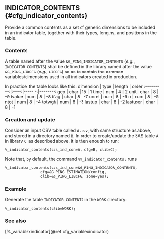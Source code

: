 ## INDICATOR_CONTENTS {#cfg_indicator_contents}
Provide a common contents as a set of generic dimensions to be included in an indicator table,
together with their types, lengths, and positions in the table.

### Contents
A table named after the value `&G_PING_INDICATOR_CONTENTS` (_e.g._, `INDICATOR_CONTENTS`) shall be 
defined in the library named after the value `&G_PING_LIBCFG` (_e.g._, `LIBCFG`) so as to contain 
the common variables/dimensions used in all indicators created in production. 

In practice, the table looks like this:
 dimension | type | length | order
:---------:|:----:|----- -:|--------:
  geo      | char |	  15   |	1
  time	   | num  |	   4   |	2
  unit	   | char |	   8   |   -9
  ivalue   | num  |	   8   |   -8
  iflag	   | char |	   8   |   -7
  unrel	   | num  |	   8   |   -6
  n	       | num  |	   8   |   -5
  ntot	   | num  |	   8   |   -4
  totwgh   | num  |	   8   |   -3
  lastup   | char |	   8   |   -2
  lastuser | char |	   8   |   -1     

### Creation and update
Consider an input CSV table called `A.csv`, with same structure as above, and stored in a directory 
named `B`. In order to create/update the SAS table `A` in library `C`, as described above, it is 
then enough to run:

	%_indicator_contents(cds_ind_con=A, cfg=B, clib=C);

Note that, by default, the command `%%_indicator_contents;` runs:

	%_indicator_contents(cds_ind_con=&G_PING_INDICATOR_CONTENTS, 
					cfg=&G_PING_ESTIMATION/config, 
					clib=&G_PING_LIBCFG, zone=yes);

### Example
Generate the table `INDICATOR_CONTENTS` in the `WORK` directory:

	%_indicator_contents(clib=WORK);

### See also
[%_variablexindicator](@ref cfg_variablexindicator).
